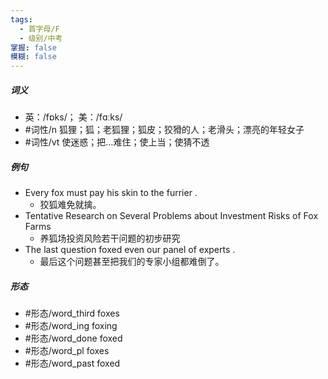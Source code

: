 ```yaml
---
tags:
  - 首字母/F
  - 级别/中考
掌握: false
模糊: false
---
```

##### 词义
- 英：/fɒks/； 美：/fɑːks/
- #词性/n  狐狸；狐；老狐狸；狐皮；狡猾的人；老滑头；漂亮的年轻女子
- #词性/vt  使迷惑；把…难住；使上当；使猜不透
##### 例句
- Every fox must pay his skin to the furrier .
	- 狡狐难免就擒。
- Tentative Research on Several Problems about Investment Risks of Fox Farms
	- 养狐场投资风险若干问题的初步研究
- The last question foxed even our panel of experts .
	- 最后这个问题甚至把我们的专家小组都难倒了。
##### 形态
- #形态/word_third foxes
- #形态/word_ing foxing
- #形态/word_done foxed
- #形态/word_pl foxes
- #形态/word_past foxed
